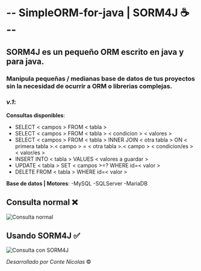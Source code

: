 # -- SimpleORM-for-java | SORM4J :coffee: --

## SORM4J es un pequeño ORM escrito en java y para java.

### Manipula pequeñas / medianas base de datos de tus proyectos sin la necesidad de ocurrir a ORM o librerias complejas.


### *v.1*:

**Consultas disponibles**:

  - SELECT < campos > FROM < tabla > 
  - SELECT < campos > FROM < tabla > < condicion > < valores > 
  - SELECT < campos > FROM < tabla > INNER JOIN < otra tabla > ON < primera tabla >.< campo > = < otra tabla >.< campo > < condicion/es > < valor/es >
  - INSERT INTO < tabla > VALUES < valores a guardar >  
  - UPDATE < tabla > SET < campos >=? WHERE id=< valor >  
  - DELETE FROM < tabla > WHERE id=< valor > 

**Base de datos | Motores**:
  -MySQL
  -SQLServer
  -MariaDB

## Consulta normal :x:
![Consulta normal](https://drive.google.com/uc?export=view&id=14-bx5x_3-u37aYKafi7jG_ONGM5iNXQy)


## Usando SORM4J :white_check_mark:
![Consulta con SORM4J](https://drive.google.com/uc?export=view&id=1M4lvufU1rRKN9SwjA-GqVUxY3X10gS11)


*Desarrollado por Conte Nicolas* :copyright: 
